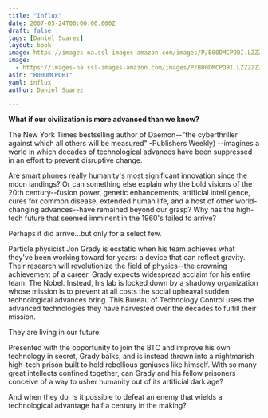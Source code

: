 ```yaml
---
title: "Influx"
date: 2007-05-24T00:00:00.000Z
draft: false
tags: [Daniel Suarez]
layout: book
image: https://images-na.ssl-images-amazon.com/images/P/B00DMCPOBI.LZZZZZZZ.jpg
image: 
  - https://images-na.ssl-images-amazon.com/images/P/B00DMCPOBI.LZZZZZZZ.jpg
asin: "B00DMCPOBI"
yaml: influx
author: Daniel Suarez

---
```


**What if our civilization is more advanced than we know?**  
  
The New York Times bestselling author of Daemon--"the cyberthriller against which all others will be measured" -Publishers Weekly) --imagines a world in which decades of technological advances have been suppressed in an effort to prevent disruptive change.  
  
Are smart phones really humanity's most significant innovation since the moon landings? Or can something else explain why the bold visions of the 20th century--fusion power, genetic enhancements, artificial intelligence, cures for common disease, extended human life, and a host of other world-changing advances--have remained beyond our grasp? Why has the high-tech future that seemed imminent in the 1960's failed to arrive?  
  
Perhaps it did arrive...but only for a select few.  
  
Particle physicist Jon Grady is ecstatic when his team achieves what they've been working toward for years: a device that can reflect gravity. Their research will revolutionize the field of physics--the crowning achievement of a career. Grady expects widespread acclaim for his entire team. The Nobel. Instead, his lab is locked down by a shadowy organization whose mission is to prevent at all costs the social upheaval sudden technological advances bring. This Bureau of Technology Control uses the advanced technologies they have harvested over the decades to fulfill their mission.  
  
They are living in our future.  
  
Presented with the opportunity to join the BTC and improve his own technology in secret, Grady balks, and is instead thrown into a nightmarish high-tech prison built to hold rebellious geniuses like himself. With so many great intellects confined together, can Grady and his fellow prisoners conceive of a way to usher humanity out of its artificial dark age?  
  
And when they do, is it possible to defeat an enemy that wields a technological advantage half a century in the making?